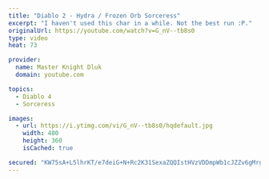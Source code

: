 ```yaml
---
title: "Diablo 2 - Hydra / Frozen Orb Sorceress"
excerpt: "I haven't used this char in a while. Not the best run :P."
originalUrl: https://youtube.com/watch?v=G_nV--tb8s0
type: video
heat: 73

provider:
  name: Master Knight Dluk
  domain: youtube.com

topics:
  - Diablo 4
  - Sorceress

images:
  - url: https://i.ytimg.com/vi/G_nV--tb8s0/hqdefault.jpg
    width: 480
    height: 360
    isCached: true

secured: "KW75sA+L5lhrKT/e7deiG+N+Rc2K31SexaZQQIstHVzVDDmpWb1cJZZv6gMrgRbPmQhCsaEriozjAH7CGzT9aBvlOzxVNjzC4mAEE4HpecZ3SdcXKJLu5H8jkmntkXj6vgEWdGkB1uf2u5TAYYUWLESkZeMnQe0XcH03E1ZVtUs8EeWqP1yjkplCklzR9uzAkBAwBUS9AVBl3nY1sQ4jdhA0ZtoB87SsJdZzUmNMRQ/Rr0keIcEEQh3uMDAPlAuugb9Zk34eGdcksoZo9ZbZB48jLHjYUXcwn8Bjhn9wViWlHAl/w9WvkCwrJ3IlqWCiVqzGO29yFaSuOeY4X4R7e+fS4P7/qUx4mG8LNKcMxRK5Qgw6AgAl3JuKVeXj5X0NO0aTOZV+F0jABpJACC3qaQ==;Zmr15dEr60nLTxefade1Sg=="
---
```


